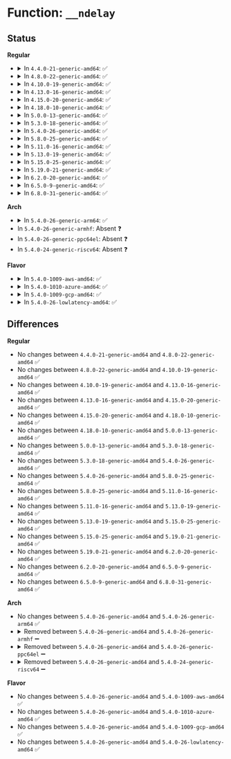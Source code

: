 # Function: <code>__ndelay</code>

## Status
<b>Regular</b>
<ul>
<li>
<details>
<summary>In <code>4.4.0-21-generic-amd64</code>: ✅</summary>

```c
void __ndelay(long unsigned int nsecs)
```

```json
{
  "name": "__ndelay",
  "collision_type": "Unique Global",
  "inline_type": "No",
  "funcs": [
    {
      "addr": 18446744071582999872,
      "name": "__ndelay",
      "external": true,
      "loc": "arch/x86/lib/delay.c:177",
      "file": "arch/x86/lib/delay.c",
      "inline": "seen, unknown",
      "caller_inline": [],
      "caller_func": [
        "drivers/acpi/apei/erst.c:erst_timedout"
      ]
    }
  ],
  "symbols": [
    {
      "addr": 18446744071582999872,
      "name": "__ndelay",
      "section": ".text",
      "bind": "STB_GLOBAL",
      "size": 50
    }
  ]
}
```
</details>
</li>
<li>
<details>
<summary>In <code>4.8.0-22-generic-amd64</code>: ✅</summary>

```c
void __ndelay(long unsigned int nsecs)
```

```json
{
  "name": "__ndelay",
  "collision_type": "Unique Global",
  "inline_type": "No",
  "funcs": [
    {
      "addr": 18446744071583289616,
      "name": "__ndelay",
      "external": true,
      "loc": "arch/x86/lib/delay.c:177",
      "file": "arch/x86/lib/delay.c",
      "inline": "seen, unknown",
      "caller_inline": [],
      "caller_func": [
        "drivers/acpi/apei/erst.c:erst_timedout"
      ]
    }
  ],
  "symbols": [
    {
      "addr": 18446744071583289616,
      "name": "__ndelay",
      "section": ".text",
      "bind": "STB_GLOBAL",
      "size": 52
    }
  ]
}
```
</details>
</li>
<li>
<details>
<summary>In <code>4.10.0-19-generic-amd64</code>: ✅</summary>

```c
void __ndelay(long unsigned int nsecs)
```

```json
{
  "name": "__ndelay",
  "collision_type": "Unique Global",
  "inline_type": "No",
  "funcs": [
    {
      "addr": 18446744071583408272,
      "name": "__ndelay",
      "external": true,
      "loc": "arch/x86/lib/delay.c:177",
      "file": "arch/x86/lib/delay.c",
      "inline": "seen, unknown",
      "caller_inline": [],
      "caller_func": [
        "drivers/acpi/apei/erst.c:erst_timedout"
      ]
    }
  ],
  "symbols": [
    {
      "addr": 18446744071583408272,
      "name": "__ndelay",
      "section": ".text",
      "bind": "STB_GLOBAL",
      "size": 52
    }
  ]
}
```
</details>
</li>
<li>
<details>
<summary>In <code>4.13.0-16-generic-amd64</code>: ✅</summary>

```c
void __ndelay(long unsigned int nsecs)
```

```json
{
  "name": "__ndelay",
  "collision_type": "Unique Global",
  "inline_type": "No",
  "funcs": [
    {
      "addr": 18446744071588265408,
      "name": "__ndelay",
      "external": true,
      "loc": "arch/x86/lib/delay.c:184",
      "file": "arch/x86/lib/delay.c",
      "inline": "seen, unknown",
      "caller_inline": [],
      "caller_func": [
        "drivers/acpi/apei/erst.c:erst_timedout"
      ]
    }
  ],
  "symbols": [
    {
      "addr": 18446744071588265408,
      "name": "__ndelay",
      "section": ".text",
      "bind": "STB_GLOBAL",
      "size": 70
    }
  ]
}
```
</details>
</li>
<li>
<details>
<summary>In <code>4.15.0-20-generic-amd64</code>: ✅</summary>

```c
void __ndelay(long unsigned int nsecs)
```

```json
{
  "name": "__ndelay",
  "collision_type": "Unique Global",
  "inline_type": "No",
  "funcs": [
    {
      "addr": 18446744071588817952,
      "name": "__ndelay",
      "external": true,
      "loc": "arch/x86/lib/delay.c:185",
      "file": "arch/x86/lib/delay.c",
      "inline": "seen, unknown",
      "caller_inline": [],
      "caller_func": [
        "drivers/acpi/apei/erst.c:erst_timedout"
      ]
    }
  ],
  "symbols": [
    {
      "addr": 18446744071588817952,
      "name": "__ndelay",
      "section": ".text",
      "bind": "STB_GLOBAL",
      "size": 76
    }
  ]
}
```
</details>
</li>
<li>
<details>
<summary>In <code>4.18.0-10-generic-amd64</code>: ✅</summary>

```c
void __ndelay(long unsigned int nsecs)
```

```json
{
  "name": "__ndelay",
  "collision_type": "Unique Global",
  "inline_type": "No",
  "funcs": [
    {
      "addr": 18446744071589196176,
      "name": "__ndelay",
      "external": true,
      "loc": "arch/x86/lib/delay.c:185",
      "file": "arch/x86/lib/delay.c",
      "inline": "seen, unknown",
      "caller_inline": [],
      "caller_func": [
        "drivers/acpi/apei/erst.c:erst_timedout"
      ]
    }
  ],
  "symbols": [
    {
      "addr": 18446744071589196176,
      "name": "__ndelay",
      "section": ".text",
      "bind": "STB_GLOBAL",
      "size": 76
    }
  ]
}
```
</details>
</li>
<li>
<details>
<summary>In <code>5.0.0-13-generic-amd64</code>: ✅</summary>

```c
void __ndelay(long unsigned int nsecs)
```

```json
{
  "name": "__ndelay",
  "collision_type": "Unique Global",
  "inline_type": "No",
  "funcs": [
    {
      "addr": 18446744071589437632,
      "name": "__ndelay",
      "external": true,
      "loc": "arch/x86/lib/delay.c:185",
      "file": "arch/x86/lib/delay.c",
      "inline": "seen, unknown",
      "caller_inline": [],
      "caller_func": [
        "drivers/acpi/apei/erst.c:erst_timedout",
        "drivers/tty/serial/sccnxp.c:sccnxp_write",
        "drivers/tty/serial/sccnxp.c:sccnxp_read"
      ]
    }
  ],
  "symbols": [
    {
      "addr": 18446744071589437632,
      "name": "__ndelay",
      "section": ".text",
      "bind": "STB_GLOBAL",
      "size": 76
    }
  ]
}
```
</details>
</li>
<li>
<details>
<summary>In <code>5.3.0-18-generic-amd64</code>: ✅</summary>

```c
void __ndelay(long unsigned int nsecs)
```

```json
{
  "name": "__ndelay",
  "collision_type": "Unique Global",
  "inline_type": "No",
  "funcs": [
    {
      "addr": 18446744071589895520,
      "name": "__ndelay",
      "external": true,
      "loc": "arch/x86/lib/delay.c:185",
      "file": "arch/x86/lib/delay.c",
      "inline": "seen, unknown",
      "caller_inline": [],
      "caller_func": [
        "drivers/acpi/apei/erst.c:erst_timedout",
        "drivers/tty/serial/sccnxp.c:sccnxp_write",
        "drivers/tty/serial/sccnxp.c:sccnxp_read"
      ]
    }
  ],
  "symbols": [
    {
      "addr": 18446744071589895520,
      "name": "__ndelay",
      "section": ".text",
      "bind": "STB_GLOBAL",
      "size": 20
    }
  ]
}
```
</details>
</li>
<li>
<details>
<summary>In <code>5.4.0-26-generic-amd64</code>: ✅</summary>

```c
void __ndelay(long unsigned int nsecs)
```

```json
{
  "name": "__ndelay",
  "collision_type": "Unique Global",
  "inline_type": "No",
  "funcs": [
    {
      "addr": 18446744071590121504,
      "name": "__ndelay",
      "external": true,
      "loc": "arch/x86/lib/delay.c:185",
      "file": "arch/x86/lib/delay.c",
      "inline": "seen, unknown",
      "caller_inline": [],
      "caller_func": [
        "drivers/acpi/apei/erst.c:erst_timedout",
        "drivers/tty/serial/sccnxp.c:sccnxp_write",
        "drivers/tty/serial/sccnxp.c:sccnxp_read"
      ]
    }
  ],
  "symbols": [
    {
      "addr": 18446744071590121504,
      "name": "__ndelay",
      "section": ".text",
      "bind": "STB_GLOBAL",
      "size": 20
    }
  ]
}
```
</details>
</li>
<li>
<details>
<summary>In <code>5.8.0-25-generic-amd64</code>: ✅</summary>

```c
void __ndelay(long unsigned int nsecs)
```

```json
{
  "name": "__ndelay",
  "collision_type": "Unique Global",
  "inline_type": "No",
  "funcs": [
    {
      "addr": 18446744071585125552,
      "name": "__ndelay",
      "external": true,
      "loc": "arch/x86/lib/delay.c:227",
      "file": "arch/x86/lib/delay.c",
      "inline": "seen, unknown",
      "caller_inline": [],
      "caller_func": [
        "drivers/acpi/apei/erst.c:erst_exec_stall_while_true",
        "drivers/tty/serial/sccnxp.c:sccnxp_probe",
        "drivers/tty/serial/sccnxp.c:sccnxp_probe",
        "drivers/tty/serial/sccnxp.c:sccnxp_console_putchar",
        "drivers/tty/serial/sccnxp.c:sccnxp_console_putchar",
        "drivers/tty/serial/sccnxp.c:sccnxp_shutdown",
        "drivers/tty/serial/sccnxp.c:sccnxp_shutdown",
        "drivers/tty/serial/sccnxp.c:sccnxp_shutdown",
        "drivers/tty/serial/sccnxp.c:sccnxp_startup",
        "drivers/tty/serial/sccnxp.c:sccnxp_startup",
        "drivers/tty/serial/sccnxp.c:sccnxp_startup",
        "drivers/tty/serial/sccnxp.c:sccnxp_startup",
        "drivers/tty/serial/sccnxp.c:sccnxp_startup",
        "drivers/tty/serial/sccnxp.c:sccnxp_startup",
        "drivers/tty/serial/sccnxp.c:sccnxp_startup",
        "drivers/tty/serial/sccnxp.c:sccnxp_set_termios",
        "drivers/tty/serial/sccnxp.c:sccnxp_set_termios",
        "drivers/tty/serial/sccnxp.c:sccnxp_set_termios",
        "drivers/tty/serial/sccnxp.c:sccnxp_set_termios",
        "drivers/tty/serial/sccnxp.c:sccnxp_set_termios",
        "drivers/tty/serial/sccnxp.c:sccnxp_set_termios",
        "drivers/tty/serial/sccnxp.c:sccnxp_set_termios",
        "drivers/tty/serial/sccnxp.c:sccnxp_set_termios",
        "drivers/tty/serial/sccnxp.c:sccnxp_break_ctl",
        "drivers/tty/serial/sccnxp.c:sccnxp_get_mctrl",
        "drivers/tty/serial/sccnxp.c:sccnxp_tx_empty",
        "drivers/tty/serial/sccnxp.c:sccnxp_stop_rx",
        "drivers/tty/serial/sccnxp.c:sccnxp_start_tx",
        "drivers/tty/serial/sccnxp.c:sccnxp_start_tx",
        "drivers/tty/serial/sccnxp.c:sccnxp_handle_events",
        "drivers/tty/serial/sccnxp.c:sccnxp_handle_tx",
        "drivers/tty/serial/sccnxp.c:sccnxp_handle_tx",
        "drivers/tty/serial/sccnxp.c:sccnxp_handle_tx",
        "drivers/tty/serial/sccnxp.c:sccnxp_handle_tx",
        "drivers/tty/serial/sccnxp.c:sccnxp_handle_tx",
        "drivers/tty/serial/sccnxp.c:sccnxp_handle_tx",
        "drivers/tty/serial/sccnxp.c:sccnxp_handle_rx",
        "drivers/tty/serial/sccnxp.c:sccnxp_handle_rx",
        "drivers/tty/serial/sccnxp.c:sccnxp_handle_rx",
        "drivers/tty/serial/sccnxp.c:sccnxp_handle_rx",
        "drivers/tty/serial/sccnxp.c:sccnxp_set_baud",
        "drivers/tty/serial/sccnxp.c:sccnxp_set_baud",
        "drivers/tty/serial/sccnxp.c:sccnxp_set_baud",
        "drivers/tty/serial/sccnxp.c:sccnxp_set_baud",
        "drivers/tty/serial/sccnxp.c:sccnxp_set_baud",
        "drivers/tty/serial/sccnxp.c:sccnxp_set_baud",
        "drivers/tty/serial/sccnxp.c:sccnxp_set_baud",
        "drivers/spi/spi.c:spi_delay_exec"
      ]
    }
  ],
  "symbols": [
    {
      "addr": 18446744071585125552,
      "name": "__ndelay",
      "section": ".text",
      "bind": "STB_GLOBAL",
      "size": 20
    }
  ]
}
```
</details>
</li>
<li>
<details>
<summary>In <code>5.11.0-16-generic-amd64</code>: ✅</summary>

```c
void __ndelay(long unsigned int nsecs)
```

```json
{
  "name": "__ndelay",
  "collision_type": "Unique Global",
  "inline_type": "No",
  "funcs": [
    {
      "addr": 18446744071585276384,
      "name": "__ndelay",
      "external": true,
      "loc": "arch/x86/lib/delay.c:227",
      "file": "arch/x86/lib/delay.c",
      "inline": "seen, unknown",
      "caller_inline": [],
      "caller_func": [
        "drivers/acpi/apei/erst.c:erst_exec_stall_while_true",
        "drivers/tty/serial/sccnxp.c:sccnxp_probe",
        "drivers/tty/serial/sccnxp.c:sccnxp_probe",
        "drivers/tty/serial/sccnxp.c:sccnxp_console_putchar",
        "drivers/tty/serial/sccnxp.c:sccnxp_console_putchar",
        "drivers/tty/serial/sccnxp.c:sccnxp_shutdown",
        "drivers/tty/serial/sccnxp.c:sccnxp_shutdown",
        "drivers/tty/serial/sccnxp.c:sccnxp_shutdown",
        "drivers/tty/serial/sccnxp.c:sccnxp_startup",
        "drivers/tty/serial/sccnxp.c:sccnxp_startup",
        "drivers/tty/serial/sccnxp.c:sccnxp_startup",
        "drivers/tty/serial/sccnxp.c:sccnxp_startup",
        "drivers/tty/serial/sccnxp.c:sccnxp_startup",
        "drivers/tty/serial/sccnxp.c:sccnxp_startup",
        "drivers/tty/serial/sccnxp.c:sccnxp_startup",
        "drivers/tty/serial/sccnxp.c:sccnxp_set_termios",
        "drivers/tty/serial/sccnxp.c:sccnxp_set_termios",
        "drivers/tty/serial/sccnxp.c:sccnxp_set_termios",
        "drivers/tty/serial/sccnxp.c:sccnxp_set_termios",
        "drivers/tty/serial/sccnxp.c:sccnxp_set_termios",
        "drivers/tty/serial/sccnxp.c:sccnxp_set_termios",
        "drivers/tty/serial/sccnxp.c:sccnxp_set_termios",
        "drivers/tty/serial/sccnxp.c:sccnxp_set_termios",
        "drivers/tty/serial/sccnxp.c:sccnxp_break_ctl",
        "drivers/tty/serial/sccnxp.c:sccnxp_get_mctrl",
        "drivers/tty/serial/sccnxp.c:sccnxp_tx_empty",
        "drivers/tty/serial/sccnxp.c:sccnxp_stop_rx",
        "drivers/tty/serial/sccnxp.c:sccnxp_start_tx",
        "drivers/tty/serial/sccnxp.c:sccnxp_start_tx",
        "drivers/tty/serial/sccnxp.c:sccnxp_handle_events",
        "drivers/tty/serial/sccnxp.c:sccnxp_handle_tx",
        "drivers/tty/serial/sccnxp.c:sccnxp_handle_tx",
        "drivers/tty/serial/sccnxp.c:sccnxp_handle_tx",
        "drivers/tty/serial/sccnxp.c:sccnxp_handle_tx",
        "drivers/tty/serial/sccnxp.c:sccnxp_handle_tx",
        "drivers/tty/serial/sccnxp.c:sccnxp_handle_tx",
        "drivers/tty/serial/sccnxp.c:sccnxp_handle_rx",
        "drivers/tty/serial/sccnxp.c:sccnxp_handle_rx",
        "drivers/tty/serial/sccnxp.c:sccnxp_handle_rx",
        "drivers/tty/serial/sccnxp.c:sccnxp_handle_rx",
        "drivers/tty/serial/sccnxp.c:sccnxp_set_baud",
        "drivers/tty/serial/sccnxp.c:sccnxp_set_baud",
        "drivers/tty/serial/sccnxp.c:sccnxp_set_baud",
        "drivers/tty/serial/sccnxp.c:sccnxp_set_baud",
        "drivers/tty/serial/sccnxp.c:sccnxp_set_baud",
        "drivers/tty/serial/sccnxp.c:sccnxp_set_baud",
        "drivers/tty/serial/sccnxp.c:sccnxp_set_baud",
        "drivers/spi/spi.c:spi_delay_exec"
      ]
    }
  ],
  "symbols": [
    {
      "addr": 18446744071585276384,
      "name": "__ndelay",
      "section": ".text",
      "bind": "STB_GLOBAL",
      "size": 20
    }
  ]
}
```
</details>
</li>
<li>
<details>
<summary>In <code>5.13.0-19-generic-amd64</code>: ✅</summary>

```c
void __ndelay(long unsigned int nsecs)
```

```json
{
  "name": "__ndelay",
  "collision_type": "Unique Global",
  "inline_type": "No",
  "funcs": [
    {
      "addr": 18446744071585159872,
      "name": "__ndelay",
      "external": true,
      "loc": "arch/x86/lib/delay.c:227",
      "file": "arch/x86/lib/delay.c",
      "inline": "seen, unknown",
      "caller_inline": [],
      "caller_func": [
        "drivers/acpi/apei/erst.c:erst_exec_stall_while_true",
        "drivers/tty/serial/sccnxp.c:sccnxp_probe",
        "drivers/tty/serial/sccnxp.c:sccnxp_probe",
        "drivers/tty/serial/sccnxp.c:sccnxp_console_putchar",
        "drivers/tty/serial/sccnxp.c:sccnxp_console_putchar",
        "drivers/tty/serial/sccnxp.c:sccnxp_shutdown",
        "drivers/tty/serial/sccnxp.c:sccnxp_shutdown",
        "drivers/tty/serial/sccnxp.c:sccnxp_shutdown",
        "drivers/tty/serial/sccnxp.c:sccnxp_startup",
        "drivers/tty/serial/sccnxp.c:sccnxp_startup",
        "drivers/tty/serial/sccnxp.c:sccnxp_startup",
        "drivers/tty/serial/sccnxp.c:sccnxp_startup",
        "drivers/tty/serial/sccnxp.c:sccnxp_startup",
        "drivers/tty/serial/sccnxp.c:sccnxp_startup",
        "drivers/tty/serial/sccnxp.c:sccnxp_startup",
        "drivers/tty/serial/sccnxp.c:sccnxp_set_termios",
        "drivers/tty/serial/sccnxp.c:sccnxp_set_termios",
        "drivers/tty/serial/sccnxp.c:sccnxp_set_termios",
        "drivers/tty/serial/sccnxp.c:sccnxp_set_termios",
        "drivers/tty/serial/sccnxp.c:sccnxp_set_termios",
        "drivers/tty/serial/sccnxp.c:sccnxp_set_termios",
        "drivers/tty/serial/sccnxp.c:sccnxp_set_termios",
        "drivers/tty/serial/sccnxp.c:sccnxp_set_termios",
        "drivers/tty/serial/sccnxp.c:sccnxp_break_ctl",
        "drivers/tty/serial/sccnxp.c:sccnxp_get_mctrl",
        "drivers/tty/serial/sccnxp.c:sccnxp_tx_empty",
        "drivers/tty/serial/sccnxp.c:sccnxp_stop_rx",
        "drivers/tty/serial/sccnxp.c:sccnxp_start_tx",
        "drivers/tty/serial/sccnxp.c:sccnxp_start_tx",
        "drivers/tty/serial/sccnxp.c:sccnxp_handle_events",
        "drivers/tty/serial/sccnxp.c:sccnxp_handle_tx",
        "drivers/tty/serial/sccnxp.c:sccnxp_handle_tx",
        "drivers/tty/serial/sccnxp.c:sccnxp_handle_tx",
        "drivers/tty/serial/sccnxp.c:sccnxp_handle_tx",
        "drivers/tty/serial/sccnxp.c:sccnxp_handle_tx",
        "drivers/tty/serial/sccnxp.c:sccnxp_handle_tx",
        "drivers/tty/serial/sccnxp.c:sccnxp_handle_rx",
        "drivers/tty/serial/sccnxp.c:sccnxp_handle_rx",
        "drivers/tty/serial/sccnxp.c:sccnxp_handle_rx",
        "drivers/tty/serial/sccnxp.c:sccnxp_handle_rx",
        "drivers/tty/serial/sccnxp.c:sccnxp_set_baud",
        "drivers/tty/serial/sccnxp.c:sccnxp_set_baud",
        "drivers/tty/serial/sccnxp.c:sccnxp_set_baud",
        "drivers/tty/serial/sccnxp.c:sccnxp_set_baud",
        "drivers/tty/serial/sccnxp.c:sccnxp_set_baud",
        "drivers/tty/serial/sccnxp.c:sccnxp_set_baud",
        "drivers/tty/serial/sccnxp.c:sccnxp_set_baud",
        "drivers/spi/spi.c:spi_delay_exec"
      ]
    }
  ],
  "symbols": [
    {
      "addr": 18446744071585159872,
      "name": "__ndelay",
      "section": ".text",
      "bind": "STB_GLOBAL",
      "size": 20
    }
  ]
}
```
</details>
</li>
<li>
<details>
<summary>In <code>5.15.0-25-generic-amd64</code>: ✅</summary>

```c
void __ndelay(long unsigned int nsecs)
```

```json
{
  "name": "__ndelay",
  "collision_type": "Unique Global",
  "inline_type": "No",
  "funcs": [
    {
      "addr": 18446744071585612720,
      "name": "__ndelay",
      "external": true,
      "loc": "arch/x86/lib/delay.c:227",
      "file": "arch/x86/lib/delay.c",
      "inline": "seen, unknown",
      "caller_inline": [],
      "caller_func": [
        "drivers/acpi/apei/erst.c:erst_exec_stall_while_true",
        "drivers/tty/serial/sccnxp.c:sccnxp_console_putchar",
        "drivers/tty/serial/sccnxp.c:sccnxp_disable_irq",
        "drivers/spi/spi.c:spi_delay_exec"
      ]
    }
  ],
  "symbols": [
    {
      "addr": 18446744071585612720,
      "name": "__ndelay",
      "section": ".text",
      "bind": "STB_GLOBAL",
      "size": 20
    }
  ]
}
```
</details>
</li>
<li>
<details>
<summary>In <code>5.19.0-21-generic-amd64</code>: ✅</summary>

```c
void __ndelay(long unsigned int nsecs)
```

```json
{
  "name": "__ndelay",
  "collision_type": "Unique Global",
  "inline_type": "No",
  "funcs": [
    {
      "addr": 18446744071586769568,
      "name": "__ndelay",
      "external": true,
      "loc": "arch/x86/lib/delay.c:227",
      "file": "arch/x86/lib/delay.c",
      "inline": "seen, unknown",
      "caller_inline": [],
      "caller_func": [
        "drivers/acpi/apei/erst.c:erst_exec_stall_while_true",
        "drivers/tty/serial/sccnxp.c:sccnxp_console_putchar",
        "drivers/tty/serial/sccnxp.c:sccnxp_disable_irq",
        "drivers/spi/spi.c:spi_delay_exec"
      ]
    }
  ],
  "symbols": [
    {
      "addr": 18446744071586769568,
      "name": "__ndelay",
      "section": ".text",
      "bind": "STB_GLOBAL",
      "size": 26
    }
  ]
}
```
</details>
</li>
<li>
<details>
<summary>In <code>6.2.0-20-generic-amd64</code>: ✅</summary>

```c
void __ndelay(long unsigned int nsecs)
```

```json
{
  "name": "__ndelay",
  "collision_type": "Unique Global",
  "inline_type": "No",
  "funcs": [
    {
      "addr": 18446744071595934784,
      "name": "__ndelay",
      "external": true,
      "loc": "arch/x86/lib/delay.c:227",
      "file": "arch/x86/lib/delay.c",
      "inline": "seen, unknown",
      "caller_inline": [],
      "caller_func": [
        "drivers/acpi/apei/erst.c:erst_exec_stall_while_true",
        "drivers/tty/serial/8250/8250_dwlib.c:dw8250_rs485_config",
        "drivers/tty/serial/sccnxp.c:sccnxp_console_putchar",
        "drivers/tty/serial/sccnxp.c:sccnxp_disable_irq",
        "drivers/spi/spi.c:spi_delay_exec"
      ]
    }
  ],
  "symbols": [
    {
      "addr": 18446744071595934784,
      "name": "__ndelay",
      "section": ".text",
      "bind": "STB_GLOBAL",
      "size": 26
    }
  ]
}
```
</details>
</li>
<li>
<details>
<summary>In <code>6.5.0-9-generic-amd64</code>: ✅</summary>

```c
void __ndelay(long unsigned int nsecs)
```

```json
{
  "name": "__ndelay",
  "collision_type": "Unique Global",
  "inline_type": "No",
  "funcs": [
    {
      "addr": 18446744071596453200,
      "name": "__ndelay",
      "external": true,
      "loc": "arch/x86/lib/delay.c:227",
      "file": "arch/x86/lib/delay.c",
      "inline": "seen, unknown",
      "caller_inline": [],
      "caller_func": [
        "drivers/acpi/apei/erst.c:erst_exec_stall_while_true",
        "drivers/tty/serial/8250/8250_dwlib.c:dw8250_rs485_config",
        "drivers/tty/serial/sccnxp.c:sccnxp_console_putchar",
        "drivers/tty/serial/sccnxp.c:sccnxp_disable_irq",
        "drivers/spi/spi.c:spi_delay_exec"
      ]
    }
  ],
  "symbols": [
    {
      "addr": 18446744071596453200,
      "name": "__ndelay",
      "section": ".text",
      "bind": "STB_GLOBAL",
      "size": 26
    }
  ]
}
```
</details>
</li>
<li>
<details>
<summary>In <code>6.8.0-31-generic-amd64</code>: ✅</summary>

```c
void __ndelay(long unsigned int nsecs)
```

```json
{
  "name": "__ndelay",
  "collision_type": "Unique Global",
  "inline_type": "No",
  "funcs": [
    {
      "addr": 18446744071597348224,
      "name": "__ndelay",
      "external": true,
      "loc": "arch/x86/lib/delay.c:227",
      "file": "arch/x86/lib/delay.c",
      "inline": "seen, unknown",
      "caller_inline": [],
      "caller_func": [
        "drivers/acpi/apei/erst.c:erst_exec_stall_while_true",
        "drivers/tty/serial/8250/8250_dwlib.c:dw8250_rs485_config",
        "drivers/tty/serial/sccnxp.c:sccnxp_console_putchar",
        "drivers/tty/serial/sccnxp.c:sccnxp_disable_irq",
        "drivers/spi/spi.c:spi_delay_exec"
      ]
    }
  ],
  "symbols": [
    {
      "addr": 18446744071597348224,
      "name": "__ndelay",
      "section": ".text",
      "bind": "STB_GLOBAL",
      "size": 26
    }
  ]
}
```
</details>
</li>
</ul>
<b>Arch</b>
<ul>
<li>
<details>
<summary>In <code>5.4.0-26-generic-arm64</code>: ✅</summary>

```c
void __ndelay(long unsigned int nsecs)
```

```json
{
  "name": "__ndelay",
  "collision_type": "Unique Global",
  "inline_type": "No",
  "funcs": [
    {
      "addr": 18446603336503797944,
      "name": "__ndelay",
      "external": true,
      "loc": "arch/arm64/lib/delay.c:55",
      "file": "arch/arm64/lib/delay.c",
      "inline": "seen, unknown",
      "caller_inline": [],
      "caller_func": [
        "drivers/acpi/apei/erst.c:erst_timedout",
        "drivers/tty/serial/sccnxp.c:sccnxp_write",
        "drivers/tty/serial/sccnxp.c:sccnxp_read"
      ]
    }
  ],
  "symbols": [
    {
      "addr": 18446603336503797944,
      "name": "__ndelay",
      "section": ".text",
      "bind": "STB_GLOBAL",
      "size": 64
    }
  ]
}
```
</details>
</li>
<li>
In <code>5.4.0-26-generic-armhf</code>: Absent ❓
</li>
<li>
In <code>5.4.0-26-generic-ppc64el</code>: Absent ❓
</li>
<li>
In <code>5.4.0-24-generic-riscv64</code>: Absent ❓
</li>
</ul>
<b>Flavor</b>
<ul>
<li>
<details>
<summary>In <code>5.4.0-1009-aws-amd64</code>: ✅</summary>

```c
void __ndelay(long unsigned int nsecs)
```

```json
{
  "name": "__ndelay",
  "collision_type": "Unique Global",
  "inline_type": "No",
  "funcs": [
    {
      "addr": 18446744071589723760,
      "name": "__ndelay",
      "external": true,
      "loc": "arch/x86/lib/delay.c:185",
      "file": "arch/x86/lib/delay.c",
      "inline": "seen, unknown",
      "caller_inline": [],
      "caller_func": [
        "drivers/tty/serial/sccnxp.c:sccnxp_write",
        "drivers/tty/serial/sccnxp.c:sccnxp_read"
      ]
    }
  ],
  "symbols": [
    {
      "addr": 18446744071589723760,
      "name": "__ndelay",
      "section": ".text",
      "bind": "STB_GLOBAL",
      "size": 20
    }
  ]
}
```
</details>
</li>
<li>
<details>
<summary>In <code>5.4.0-1010-azure-amd64</code>: ✅</summary>

```c
void __ndelay(long unsigned int nsecs)
```

```json
{
  "name": "__ndelay",
  "collision_type": "Unique Global",
  "inline_type": "No",
  "funcs": [
    {
      "addr": 18446744071589449536,
      "name": "__ndelay",
      "external": true,
      "loc": "arch/x86/lib/delay.c:185",
      "file": "arch/x86/lib/delay.c",
      "inline": "seen, unknown",
      "caller_inline": [],
      "caller_func": [
        "drivers/acpi/apei/erst.c:erst_timedout",
        "drivers/tty/serial/sccnxp.c:sccnxp_write",
        "drivers/tty/serial/sccnxp.c:sccnxp_read"
      ]
    }
  ],
  "symbols": [
    {
      "addr": 18446744071589449536,
      "name": "__ndelay",
      "section": ".text",
      "bind": "STB_GLOBAL",
      "size": 20
    }
  ]
}
```
</details>
</li>
<li>
<details>
<summary>In <code>5.4.0-1009-gcp-amd64</code>: ✅</summary>

```c
void __ndelay(long unsigned int nsecs)
```

```json
{
  "name": "__ndelay",
  "collision_type": "Unique Global",
  "inline_type": "No",
  "funcs": [
    {
      "addr": 18446744071590167136,
      "name": "__ndelay",
      "external": true,
      "loc": "arch/x86/lib/delay.c:185",
      "file": "arch/x86/lib/delay.c",
      "inline": "seen, unknown",
      "caller_inline": [],
      "caller_func": [
        "drivers/acpi/apei/erst.c:erst_timedout",
        "drivers/tty/serial/sccnxp.c:sccnxp_write",
        "drivers/tty/serial/sccnxp.c:sccnxp_read"
      ]
    }
  ],
  "symbols": [
    {
      "addr": 18446744071590167136,
      "name": "__ndelay",
      "section": ".text",
      "bind": "STB_GLOBAL",
      "size": 20
    }
  ]
}
```
</details>
</li>
<li>
<details>
<summary>In <code>5.4.0-26-lowlatency-amd64</code>: ✅</summary>

```c
void __ndelay(long unsigned int nsecs)
```

```json
{
  "name": "__ndelay",
  "collision_type": "Unique Global",
  "inline_type": "No",
  "funcs": [
    {
      "addr": 18446744071590217536,
      "name": "__ndelay",
      "external": true,
      "loc": "arch/x86/lib/delay.c:185",
      "file": "arch/x86/lib/delay.c",
      "inline": "seen, unknown",
      "caller_inline": [],
      "caller_func": [
        "drivers/acpi/apei/erst.c:erst_timedout",
        "drivers/tty/serial/sccnxp.c:sccnxp_write",
        "drivers/tty/serial/sccnxp.c:sccnxp_read"
      ]
    }
  ],
  "symbols": [
    {
      "addr": 18446744071590217536,
      "name": "__ndelay",
      "section": ".text",
      "bind": "STB_GLOBAL",
      "size": 20
    }
  ]
}
```
</details>
</li>
</ul>

## Differences
<b>Regular</b>
<ul>
<li>
No changes between <code>4.4.0-21-generic-amd64</code> and <code>4.8.0-22-generic-amd64</code> ✅
</li>
<li>
No changes between <code>4.8.0-22-generic-amd64</code> and <code>4.10.0-19-generic-amd64</code> ✅
</li>
<li>
No changes between <code>4.10.0-19-generic-amd64</code> and <code>4.13.0-16-generic-amd64</code> ✅
</li>
<li>
No changes between <code>4.13.0-16-generic-amd64</code> and <code>4.15.0-20-generic-amd64</code> ✅
</li>
<li>
No changes between <code>4.15.0-20-generic-amd64</code> and <code>4.18.0-10-generic-amd64</code> ✅
</li>
<li>
No changes between <code>4.18.0-10-generic-amd64</code> and <code>5.0.0-13-generic-amd64</code> ✅
</li>
<li>
No changes between <code>5.0.0-13-generic-amd64</code> and <code>5.3.0-18-generic-amd64</code> ✅
</li>
<li>
No changes between <code>5.3.0-18-generic-amd64</code> and <code>5.4.0-26-generic-amd64</code> ✅
</li>
<li>
No changes between <code>5.4.0-26-generic-amd64</code> and <code>5.8.0-25-generic-amd64</code> ✅
</li>
<li>
No changes between <code>5.8.0-25-generic-amd64</code> and <code>5.11.0-16-generic-amd64</code> ✅
</li>
<li>
No changes between <code>5.11.0-16-generic-amd64</code> and <code>5.13.0-19-generic-amd64</code> ✅
</li>
<li>
No changes between <code>5.13.0-19-generic-amd64</code> and <code>5.15.0-25-generic-amd64</code> ✅
</li>
<li>
No changes between <code>5.15.0-25-generic-amd64</code> and <code>5.19.0-21-generic-amd64</code> ✅
</li>
<li>
No changes between <code>5.19.0-21-generic-amd64</code> and <code>6.2.0-20-generic-amd64</code> ✅
</li>
<li>
No changes between <code>6.2.0-20-generic-amd64</code> and <code>6.5.0-9-generic-amd64</code> ✅
</li>
<li>
No changes between <code>6.5.0-9-generic-amd64</code> and <code>6.8.0-31-generic-amd64</code> ✅
</li>
</ul>
<b>Arch</b>
<ul>
<li>
No changes between <code>5.4.0-26-generic-amd64</code> and <code>5.4.0-26-generic-arm64</code> ✅
</li>
<li>
<details>
<summary>Removed between <code>5.4.0-26-generic-amd64</code> and <code>5.4.0-26-generic-armhf</code> ➖</summary>

```c
void __ndelay(long unsigned int nsecs)
```
</details>
</li>
<li>
<details>
<summary>Removed between <code>5.4.0-26-generic-amd64</code> and <code>5.4.0-26-generic-ppc64el</code> ➖</summary>

```c
void __ndelay(long unsigned int nsecs)
```
</details>
</li>
<li>
<details>
<summary>Removed between <code>5.4.0-26-generic-amd64</code> and <code>5.4.0-24-generic-riscv64</code> ➖</summary>

```c
void __ndelay(long unsigned int nsecs)
```
</details>
</li>
</ul>
<b>Flavor</b>
<ul>
<li>
No changes between <code>5.4.0-26-generic-amd64</code> and <code>5.4.0-1009-aws-amd64</code> ✅
</li>
<li>
No changes between <code>5.4.0-26-generic-amd64</code> and <code>5.4.0-1010-azure-amd64</code> ✅
</li>
<li>
No changes between <code>5.4.0-26-generic-amd64</code> and <code>5.4.0-1009-gcp-amd64</code> ✅
</li>
<li>
No changes between <code>5.4.0-26-generic-amd64</code> and <code>5.4.0-26-lowlatency-amd64</code> ✅
</li>
</ul>
